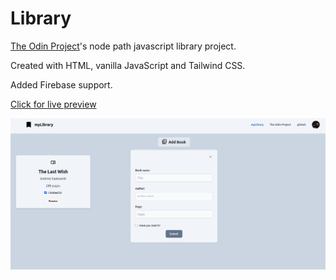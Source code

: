 # Library

[The Odin Project](https://www.theodinproject.com/lessons/node-path-javascript-library)'s node path javascript library project.

Created with HTML, vanilla JavaScript and Tailwind CSS.

Added Firebase support.

[Click for live preview](https://fatiharapoglu.github.io/library)

![RPS](assets/readme.png)
